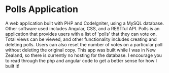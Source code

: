 # Polls Application
A web application built with PHP and CodeIgniter, using a MySQL database. Other software used includes Angular, CSS, and a RESTful API. 
Polls is an application that provides users with a list of 'polls' that they can vote on. Total views can be viewed, and other functionality includes creating and deleting polls. Users can also reset the number of votes on a particular poll without deleting the original copy. 
This app was built while I was in New Zealand, so there is currently no hosting for the database. I encourage you to read through the php and angular code to get a better sense for how I built it!

